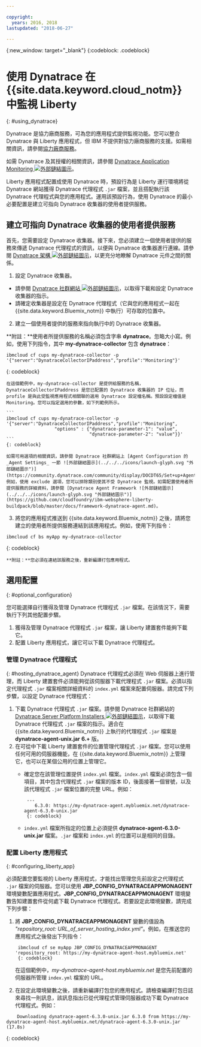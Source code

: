 ```yaml
---

copyright:
  years: 2016, 2018
lastupdated: "2018-06-27"

---
```


{:new_window: target="_blank"}
{:codeblock: .codeblock}

# 使用 Dynatrace 在 {{site.data.keyword.cloud_notm}} 中監視 Liberty
{: #using_dynatrace}

Dynatrace 是協力廠商服務，可為您的應用程式提供監視功能。您可以整合 Dynatrace 與 Liberty 應用程式，但 IBM 不提供對協力廠商服務的支援。如需相關資訊，請參閱[協力廠商服務](../../common/buildpackSupport.html#third-party)。

如需 Dynatrace 及其授權的相關資訊，請參閱 [Dynatrace Application Monitoring ![外部鏈結圖示](../../../icons/launch-glyph.svg "外部鏈結圖示")](http://www.dynatrace.com/en/products/application-monitoring.html)。

Liberty 應用程式配置成使用 Dynatrace 時，預設行為是 Liberty 運行環境將從 Dynatrace 網站獲得 Dynatrace 代理程式 `.jar` 檔案，並且搭配執行該 Dynatrace 代理程式與您的應用程式。運用該預設行為，使用 Dynatrace 的最小必要配置是建立可指向 Dynatrace 收集器的使用者提供服務。

## 建立可指向 Dynatrace 收集器的使用者提供服務

首先，您需要設定 Dynatrace 收集器。接下來，您必須建立一個使用者提供的服務來傳遞 Dynatrace 代理程式的資訊，以便與 Dynatrace 收集器進行連線。請參閱 [Dynatrace 架構 ![外部鏈結圖示](../../../icons/launch-glyph.svg "外部鏈結圖示")](https://community.dynatrace.com/community/display/DOCDT65/Architecture)，以更充分地瞭解 Dynatrace 元件之間的關係。

1. 設定 Dynatrace 收集器。
  * 請參閱 [Dynatrace 社群網站 ![外部鏈結圖示](../../../icons/launch-glyph.svg "外部鏈結圖示")](https://community.dynatrace.com/community/display/EVAL/Step+3+-+Connect+Agent+to+Dynatrace)，以取得下載和設定 Dynatrace 收集器的指示。
  * 請確定收集器是設定在 Dynatrace 代理程式（它與您的應用程式一起在 {{site.data.keyword.Bluemix_notm}} 中執行）可存取的位置中。
2. 建立一個使用者提供的服務來指向執行中的 Dynatrace 收集器。

  **附註：**使用者所提供服務的名稱必須包含字串 **dynatrace**。忽略大小寫。例如，使用下列指令，其中 **my-dynatrace-collector** 包含 **dynatrace**：
  ```
  ibmcloud cf cups my-dynatrace-collector -p '{"server":"DynatraceCollectorIPaddress","profile":"Monitoring"}'
  ```
  {: codeblock}

    在這個範例中，my-dynatrace-collector 是提供給服務的名稱，DynatraceCollectorIPaddress 是您已配置的 Dynatrace 收集器的 IP 位址，而 profile 是與此受監視應用程式相關聯的選用 Dynatrace 設定檔名稱。預設設定檔值是 Monitoring。您可以指定選用的參數，如下列範例所示。

    ```
    ibmcloud cf cups my-dynatrace-collector -p '{"server":"DynatraceCollectorIPaddress","profile":"Monitoring",
                      "options" : {"dynatrace-parameter-1": "value",
                                   "dynatrace-parameter-2": "value"}}'
    ```
    {: codeblock}

    如需可用選項的相關資訊，請參閱 Dynatrace 社群網站上 [Agent Configuration 的 _Agent Settings_ 一節 ![外部鏈結圖示](../../../icons/launch-glyph.svg "外部鏈結圖示")](https://community.dynatrace.com/community/display/DOCDT65/Set+up+Agents)。例如，使用 exclude 選項，您可以排除類別使其不受 Dynatrace 監視。如需配置使用者所提供服務的詳細資料，請參閱 [Dynatrace Agent Framework ![外部鏈結圖示](../../../icons/launch-glyph.svg "外部鏈結圖示")](https://github.com/cloudfoundry/ibm-websphere-liberty-buildpack/blob/master/docs/framework-dynatrace-agent.md)。

3. 將您的應用程式推送到 {{site.data.keyword.Bluemix_notm}} 之後，請將您建立的使用者所提供服務連結到該應用程式。例如，使用下列指令：
  ```
  ibmcloud cf bs myApp my-dynatrace-collector
  ```
  {: codeblock}

    **附註：**您必須在連結該服務之後，重新編譯打包應用程式。

## 選用配置
{: #optional_configuration}

您可能選擇自行獲得及管理 Dynatrace 代理程式 `.jar` 檔案。在該情況下，需要執行下列其他配置步驟。
1. 獲得及管理 Dynatrace 代理程式 `.jar` 檔案，讓 Liberty 建置套件能夠下載它。
2. 配置 Liberty 應用程式，讓它可以下載 Dynatrace 代理程式。

### 管理 Dynatrace 代理程式
{: #hosting_dynatrace_agent}
Dynatrace 代理程式必須在 Web 伺服器上進行管理，而 Liberty 建置套件必須能夠從該伺服器下載代理程式 `.jar` 檔案。必須以指定代理程式 `.jar` 檔案相關詳細資料的 `index.yml` 檔案來配置伺服器。請完成下列步驟，以設定 Dynatrace 代理程式：
  1. 下載 Dynatrace 代理程式 `.jar` 檔案。請參閱 Dynatrace 社群網站的 [Dynatrace Server Platform Installers ![外部鏈結圖示](../../../icons/launch-glyph.svg "外部鏈結圖示")](https://community.dynatrace.com/community/display/EVAL/Step+1+-+Download+and+install+Dynatrace)，以取得下載 Dynatrace 代理程式 `.jar` 檔案的指示。適合在 {{site.data.keyword.Bluemix_notm}} 上執行的代理程式 `.jar` 檔案是 **dynatrace-agent-unix.jar** **6.+** 版。
  2. 在可從中下載 Liberty 建置套件的位置管理代理程式 `.jar` 檔案。您可以使用任何可用的伺服器機能，在 {{site.data.keyword.Bluemix_notm}} 上管理它，也可以在某個公用的位置上管理它。
     * 確定您在該管理位置提供 `index.yml` 檔案。`index.yml` 檔案必須包含一個項目，其中包含代理程式 `.jar` 檔案的版本 ID，後面接著一個冒號，以及該代理程式 `.jar` 檔案位置的完整 URL。例如：

            ---
               6.3.0: https://my-dynatrace-agent.mybluemix.net/dynatrace-agent-6.3.0-unix.jar
            {: codeblock}

     * `index.yml` 檔案所指定的位置上必須提供 **dynatrace-agent-6.3.0-unix.jar** 檔案。`.jar` 檔案和 `index.yml` 的位置可以是相同的目錄。

### 配置 Liberty 應用程式
{: #configuring_liberty_app}

必須配置您要監視的 Liberty 應用程式，才能找出管理您先前設定之代理程式 `.jar` 檔案的伺服器。您可以使用 **JBP_CONFIG_DYNATRACEAPPMONAGENT** 環境變數配置應用程式。**JBP_CONFIG_DYNATRACEAPPMONAGENT** 環境變數告知建置套件從何處下載 Dynatrace 代理程式。若要設定此環境變數，請完成下列步驟：

1. 將 **JBP_CONFIG_DYNATRACEAPPMONAGENT** 變數的值設為 *"repository_root: URL_of_server_hosting_index.yml"*。例如，在推送您的應用程式之後發出下列指令：

        ibmcloud cf se myApp JBP_CONFIG_DYNATRACEAPPMONAGENT 'repository_root: https://my-dynatrace-agent-host.mybluemix.net'
        {: codeblock}

    在這個範例中，*my-dynatrace-agent-host.mybluemix.net* 是您先前配置的伺服器所管理 `index.yml` 檔案的 URL。

2. 在設定此環境變數之後，請重新編譯打包您的應用程式。請檢查編譯打包日誌來尋找一則訊息，該訊息指出已從代理程式管理伺服器成功下載 Dynatrace 代理程式。例如：
```
    Downloading dynatrace-agent-6.3.0-unix.jar 6.3.0 from https://my-dynatrace-agent-host.mybluemix.net/dynatrace-agent-6.3.0-unix.jar (17.8s)
```
{: codeblock}
